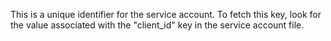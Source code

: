 This is a unique identifier for the service account. To fetch this key, look for the value associated with the "client_id" key in the service account file.